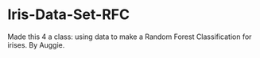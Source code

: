 # Iris-Data-Set-RFC
Made this 4 a class: using data to make a Random Forest Classification for irises. 
By Auggie. 
